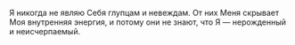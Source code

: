 Я никогда не являю Себя глупцам и невеждам. От них Меня скрывает Моя внутренняя энергия, и потому они не знают, что Я — нерожденный и неисчерпаемый.